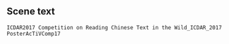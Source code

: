 ## Scene text
    ICDAR2017 Competition on Reading Chinese Text in the Wild_ICDAR_2017
    PosterAcTiVComp17
